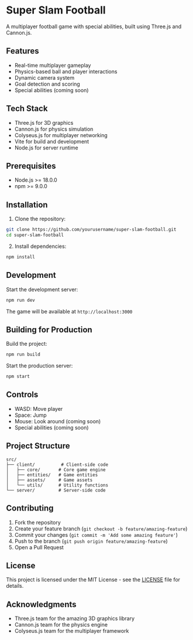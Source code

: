 # Super Slam Football

A multiplayer football game with special abilities, built using Three.js and Cannon.js.

## Features

- Real-time multiplayer gameplay
- Physics-based ball and player interactions
- Dynamic camera system
- Goal detection and scoring
- Special abilities (coming soon)

## Tech Stack

- Three.js for 3D graphics
- Cannon.js for physics simulation
- Colyseus.js for multiplayer networking
- Vite for build and development
- Node.js for server runtime

## Prerequisites

- Node.js >= 18.0.0
- npm >= 9.0.0

## Installation

1. Clone the repository:
```bash
git clone https://github.com/yourusername/super-slam-football.git
cd super-slam-football
```

2. Install dependencies:
```bash
npm install
```

## Development

Start the development server:
```bash
npm run dev
```

The game will be available at `http://localhost:3000`

## Building for Production

Build the project:
```bash
npm run build
```

Start the production server:
```bash
npm start
```

## Controls

- WASD: Move player
- Space: Jump
- Mouse: Look around (coming soon)
- Special abilities (coming soon)

## Project Structure

```
src/
├── client/          # Client-side code
│   ├── core/       # Core game engine
│   ├── entities/   # Game entities
│   ├── assets/     # Game assets
│   └── utils/      # Utility functions
└── server/         # Server-side code
```

## Contributing

1. Fork the repository
2. Create your feature branch (`git checkout -b feature/amazing-feature`)
3. Commit your changes (`git commit -m 'Add some amazing feature'`)
4. Push to the branch (`git push origin feature/amazing-feature`)
5. Open a Pull Request

## License

This project is licensed under the MIT License - see the [LICENSE](LICENSE) file for details.

## Acknowledgments

- Three.js team for the amazing 3D graphics library
- Cannon.js team for the physics engine
- Colyseus.js team for the multiplayer framework 